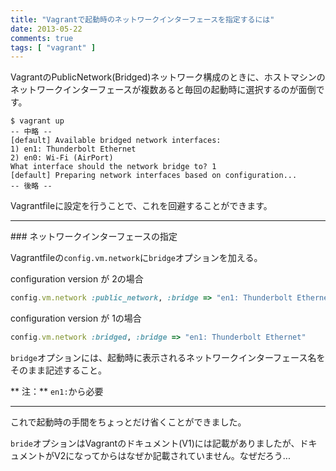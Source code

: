 ```yaml
---
title: "Vagrantで起動時のネットワークインターフェースを指定するには"
date: 2013-05-22
comments: true
tags: [ "vagrant" ]
---
```


VagrantのPublicNetwork(Bridged)ネットワーク構成のときに、ホストマシンのネットワークインターフェースが複数あると毎回の起動時に選択するのが面倒です。

```console
$ vagrant up
-- 中略 --
[default] Available bridged network interfaces:
1) en1: Thunderbolt Ethernet
2) en0: Wi-Fi (AirPort)
What interface should the network bridge to? 1
[default] Preparing network interfaces based on configuration...
-- 後略 --
```

Vagrantfileに設定を行うことで、これを回避することができます。

<hr />
### ネットワークインターフェースの指定

Vagrantfileの`config.vm.network`に`bridge`オプションを加える。

configuration version が 2の場合
```ruby
config.vm.network :public_network, :bridge => "en1: Thunderbolt Ethernet"
```

configuration version が 1の場合
```ruby
config.vm.network :bridged, :bridge => "en1: Thunderbolt Ethernet"
```

`bridge`オプションには、起動時に表示されるネットワークインターフェース名をそのまま記述すること。


** 注：** `en1:`から必要

<hr />

これで起動時の手間をちょっとだけ省くことができました。


`bride`オプションはVagrantのドキュメント(V1)には記載がありましたが、ドキュメントがV2になってからはなぜか記載されていません。なぜだろう...


